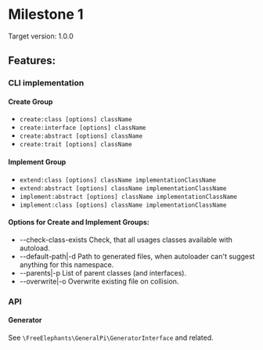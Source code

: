 # Milestone 1 

Target version: 1.0.0

## Features: 
### CLI implementation
#### Create Group
- `create:class [options] className`
- `create:interface [options] className`
- `create:abstract [options] className`
- `create:trait [options] className`

#### Implement Group
- `extend:class [options] className implementationClassName`
- `extend:abstract [options] className implementationClassName`
- `implement:abstract [options] className implementationClassName`
- `implement:class [options] className implementationClassName`

#### Options for Create and Implement Groups: 
* --check-class-exists  Check, that all usages classes available with autoload. 
* --default-path|-d     Path to generated files, when autoloader can't suggest anything for this namespace.  
* --parents|-p          List of parent classes (and interfaces).
* --overwrite|-o        Overwrite existing file on collision. 

### API
#### Generator 
See `\FreeElephants\GeneralPi\GeneratorInterface` and related.

```
